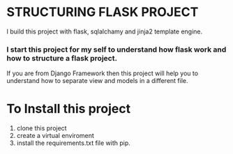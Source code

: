 # STRUCTURING FLASK PROJECT 


I build this project with flask, sqlalchamy and jinja2 template engine. 


### I start this project for my self to understand how flask work and how to structure a flask project.  


If you are from Django Framework then this project will help you to understand how to separate view and models in a different file.


# To Install this project 

1. clone this project 
2. create a virtual enviroment 
3. install the requirements.txt file with pip. 
